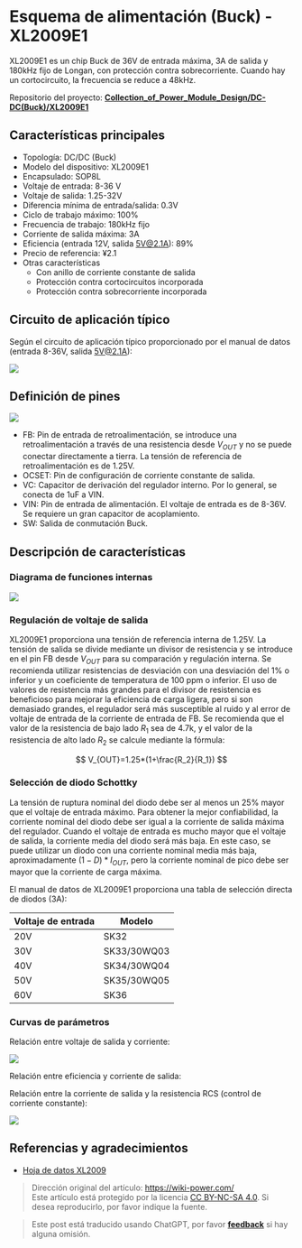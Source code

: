 # Esquema de alimentación (Buck) - XL2009E1

XL2009E1 es un chip Buck de 36V de entrada máxima, 3A de salida y 180kHz fijo de Longan, con protección contra sobrecorriente. Cuando hay un cortocircuito, la frecuencia se reduce a 48kHz.

Repositorio del proyecto: [**Collection_of_Power_Module_Design/DC-DC(Buck)/XL2009E1**](<https://github.com/linyuxuanlin/Collection_of_Power_Module_Design/tree/main/DC-DC(Buck)/XL2009E1>)

## Características principales

- Topología: DC/DC (Buck)
- Modelo del dispositivo: XL2009E1
- Encapsulado: SOP8L
- Voltaje de entrada: 8-36 V
- Voltaje de salida: 1.25-32V
- Diferencia mínima de entrada/salida: 0.3V
- Ciclo de trabajo máximo: 100%
- Frecuencia de trabajo: 180kHz fijo
- Corriente de salida máxima: 3A
- Eficiencia (entrada 12V, salida 5V@2.1A): 89%
- Precio de referencia: ¥2.1
- Otras características
  - Con anillo de corriente constante de salida
  - Protección contra cortocircuitos incorporada
  - Protección contra sobrecorriente incorporada

## Circuito de aplicación típico

Según el circuito de aplicación típico proporcionado por el manual de datos (entrada 8-36V, salida 5V@2.1A):

![](https://img.wiki-power.com/d/wiki-media/img/20220407103157.png)

## Definición de pines

![](https://img.wiki-power.com/d/wiki-media/img/20220407065806.png)

- FB: Pin de entrada de retroalimentación, se introduce una retroalimentación a través de una resistencia desde $V_{OUT}$ y no se puede conectar directamente a tierra. La tensión de referencia de retroalimentación es de 1.25V.
- OCSET: Pin de configuración de corriente constante de salida.
- VC: Capacitor de derivación del regulador interno. Por lo general, se conecta de 1uF a VIN.
- VIN: Pin de entrada de alimentación. El voltaje de entrada es de 8-36V. Se requiere un gran capacitor de acoplamiento.
- SW: Salida de conmutación Buck.

## Descripción de características

### Diagrama de funciones internas

![](https://img.wiki-power.com/d/wiki-media/img/20220407070413.png)

### Regulación de voltaje de salida

XL2009E1 proporciona una tensión de referencia interna de 1.25V. La tensión de salida se divide mediante un divisor de resistencia y se introduce en el pin FB desde $V_{OUT}$ para su comparación y regulación interna. Se recomienda utilizar resistencias de desviación con una desviación del 1% o inferior y un coeficiente de temperatura de 100 ppm o inferior. El uso de valores de resistencia más grandes para el divisor de resistencia es beneficioso para mejorar la eficiencia de carga ligera, pero si son demasiado grandes, el regulador será más susceptible al ruido y al error de voltaje de entrada de la corriente de entrada de FB. Se recomienda que el valor de la resistencia de bajo lado $R_1$ sea de 4.7k, y el valor de la resistencia de alto lado $R_2$ se calcule mediante la fórmula:

$$
V_{OUT}=1.25*(1+\frac{R_2}{R_1})
$$

### Selección de diodo Schottky

La tensión de ruptura nominal del diodo debe ser al menos un 25% mayor que el voltaje de entrada máximo. Para obtener la mejor confiabilidad, la corriente nominal del diodo debe ser igual a la corriente de salida máxima del regulador. Cuando el voltaje de entrada es mucho mayor que el voltaje de salida, la corriente media del diodo será más baja. En este caso, se puede utilizar un diodo con una corriente nominal media más baja, aproximadamente $(1-D) * I_{OUT}$, pero la corriente nominal de pico debe ser mayor que la corriente de carga máxima.

El manual de datos de XL2009E1 proporciona una tabla de selección directa de diodos (3A):

| Voltaje de entrada | Modelo      |
| ------------------ | ----------- |
| 20V                | SK32        |
| 30V                | SK33/30WQ03 |
| 40V                | SK34/30WQ04 |
| 50V                | SK35/30WQ05 |
| 60V                | SK36        |

### Curvas de parámetros

Relación entre voltaje de salida y corriente:

![](https://img.wiki-power.com/d/wiki-media/img/20220407100229.png)

Relación entre eficiencia y corriente de salida:

Relación entre la corriente de salida y la resistencia RCS (control de corriente constante):

![](https://img.wiki-power.com/d/wiki-media/img/20220407102905.png)

## Referencias y agradecimientos

- [Hoja de datos XL2009](https://datasheet.lcsc.com/lcsc/1806111754_XLSEMI-XL2009E1_C73335.pdf)

> Dirección original del artículo: <https://wiki-power.com/>  
> Este artículo está protegido por la licencia [CC BY-NC-SA 4.0](https://creativecommons.org/licenses/by/4.0/deed.zh). Si desea reproducirlo, por favor indique la fuente.

> Este post está traducido usando ChatGPT, por favor [**feedback**](https://github.com/linyuxuanlin/Wiki_MkDocs/issues/new) si hay alguna omisión.
